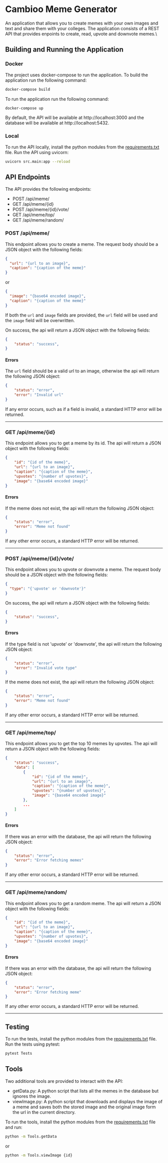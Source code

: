 # Cambioo Meme Generator

An application that allows you to create memes with your own images and text and share them with your colleges.
The application consists of a REST API that provides enpoints to create, read, upvote and downvote memes.\

## Building and Running the Application

### Docker

The project uses docker-compose to run the application. To build the application run the following command:

```bash
docker-compose build
```

To run the application run the following command:

```bash
docker-compose up
```
 By default, the API will be available at http://localhost:3000 and the database will be available at http://localhost:5432.

### Local

To run the API locally, install the python modules from the [requirements.txt](src/requirements.txt) file.
Run the API using uvicorn:

```bash
uvicorn src.main:app --reload
```


## API Endpoints

The API provides the following endpoints:
- POST /api/meme/
- GET /api/meme/{id}
- POST /api/meme/{id}/vote/
- GET /api/meme/top/
- GET /api/meme/random/

### POST /api/meme/

This endpoint allows you to create a meme. The request body should be a JSON object with the following fields:
```json
{
  "url": "{url to an image}",
  "caption": "{caption of the meme}"
}
```
or
```json
{
  "image": "{base64 encoded image}",
  "caption": "{caption of the meme}"
}
```

If both the `url` and `image` fields are provided, the `url` field will be used and the `image` field will be overwritten.



On success, the api will return a JSON object with the following fields:
```json
{
    "status": "success",
}
```

#### Errors

The `url` field should be a valid url to an image, otherwise the api will return the following JSON object:
```json
{
    "status": "error",
    "error": "Invalid url"
}
```

If any error occurs, such as if a field is invalid, a standard HTTP error will be returned.

---

### GET /api/meme/{id}

This endpoint allows you to get a meme by its id. The api will return a JSON object with the following fields:
```json
{
    "id": "{id of the meme}",
    "url": "{url to an image}",
    "caption": "{caption of the meme}",
    "upvotes": "{number of upvotes}",
    "image": "{base64 encoded image}"
}
```

#### Errors

If the meme does not exist, the api will return the following JSON object:
```json
{
    "status": "error",
    "error": "Meme not found"
}
```

If any other error occurs, a standard HTTP error will be returned.

---

### POST /api/meme/{id}/vote/

This endpoint allows you to upvote or downvote a meme. The request body should be a JSON object with the following fields:
```json
{
  "type": "{'upvote' or 'downvote'}"
}
```

On success, the api will return a JSON object with the following fields:
```json
{
    "status": "success",
}
```

#### Errors

If the type field is not 'upvote' or 'downvote', the api will return the following JSON object:
```json
{
    "status": "error",
    "error": "Invalid vote type"
}
```

If the meme does not exist, the api will return the following JSON object:
```json
{
    "status": "error",
    "error": "Meme not found"
}
```

If any other error occurs, a standard HTTP error will be returned.

---

### GET /api/meme/top/

This endpoint allows you to get the top 10 memes by upvotes. The api will return a JSON object with the following fields:
```json
{
    "status": "success",
    "data": [
        {
            "id": "{id of the meme}",
            "url": "{url to an image}",
            "caption": "{caption of the meme}",
            "upvotes": "{number of upvotes}",
            "image": "{base64 encoded image}"
        },
        ...
    ]
}
```

#### Errors

If there was an error with the database, the api will return the following JSON object:
```json
{
    "status": "error",
    "error": "Error fetching memes"
}
```

If any other error occurs, a standard HTTP error will be returned.

---

### GET /api/meme/random/

This endpoint allows you to get a random meme. The api will return a JSON object with the following fields:
```json
{
    "id": "{id of the meme}",
    "url": "{url to an image}",
    "caption": "{caption of the meme}",
    "upvotes": "{number of upvotes}",
    "image": "{base64 encoded image}"
}
```

#### Errors

If there was an error with the database, the api will return the following JSON object:
```json
{
    "status": "error",
    "error": "Error fetching meme"
}
```

If any other error occurs, a standard HTTP error will be returned.

---

## Testing

To run the tests, install the python modules from the [requirements.txt](Tests/requirements.txt) file.
Run the tests using pytest:

```bash
pytest Tests
```


## Tools

Two additional tools are provided to interact with the API:

- getData.py: A python script that lists all the memes in the database but ignores the image.
- viewImage.py: A python script that downloads and displays the image of a meme and saves both the stored image and the original image form the url in the current directory.

To run the tools, install the python modules from the [requirements.txt](Tools/requirements.txt) file and run:

```bash
python -m Tools.getData
```
or
```bash
python -m Tools.viewImage {id}
```






